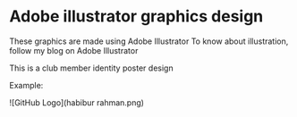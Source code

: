 # Adobe illustrator graphics design
 These graphics are made using Adobe Illustrator  To know about illustration, follow my blog on Adobe Illustrator


This is a club member identity poster design

Example:

![GitHub Logo](habibur rahman.png)